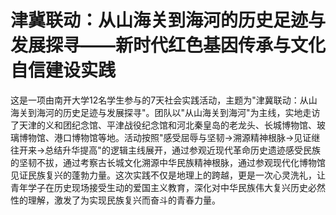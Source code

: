 # 津冀联动：从山海关到海河的历史足迹与发展探寻——新时代红色基因传承与文化自信建设实践

这是一项由南开大学12名学生参与的7天社会实践活动，主题为"津冀联动：从山海关到海河的历史足迹与发展探寻"。团队以"从山海关到海河"为主线，实地走访了天津的义和团纪念馆、平津战役纪念馆和河北秦皇岛的老龙头、长城博物馆、玻璃博物馆、港口博物馆等地。活动按照"感受屈辱与坚韧→溯源精神根脉→见证继往开来→总结升华提高"的逻辑主线展开，通过参观近现代革命历史遗迹感受民族的坚韧不拔，通过考察古长城文化溯源中华民族精神根脉，通过参观现代化博物馆见证民族复兴的蓬勃力量。这次实践不仅是地理上的跨越，更是一次心灵洗礼，让青年学子在历史现场接受生动的爱国主义教育，深化对中华民族伟大复兴历史必然性的理解，激发了为实现民族复兴而奋斗的青春力量。
